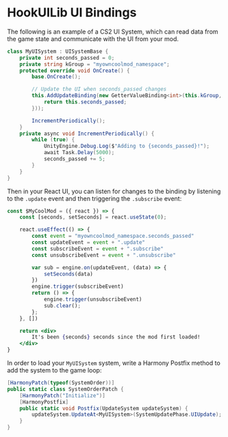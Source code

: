 # HookUILib UI Bindings

The following is an example of a CS2 UI System, which can read data from the game state and communicate with the UI from your mod.

```csharp
class MyUISystem : UISystemBase {
    private int seconds_passed = 0;
    private string kGroup = "myowncoolmod_namespace";
    protected override void OnCreate() {
        base.OnCreate();

        // Update the UI when seconds_passed changes
        this.AddUpdateBinding(new GetterValueBinding<int>(this.kGroup, "seconds_passed", () => {
            return this.seconds_passed;
        }));

        IncrementPeriodically();
    }
    private async void IncrementPeriodically() {
        while (true) {
            UnityEngine.Debug.Log($"Adding to {seconds_passed}!");
            await Task.Delay(5000);
            seconds_passed += 5;
        }
    }
}
```

Then in your React UI, you can listen for changes to the binding by listening to the `.update` event and then triggering the `.subscribe` event:

```jsx
const $MyCoolMod = ({ react }) => {
    const [seconds, setSeconds] = react.useState(0);

    react.useEffect(() => {
        const event = "myowncoolmod_namespace.seconds_passed"
        const updateEvent = event + ".update"
        const subscribeEvent = event + ".subscribe"
        const unsubscribeEvent = event + ".unsubscribe"

        var sub = engine.on(updateEvent, (data) => {
            setSeconds(data)
        })
        engine.trigger(subscribeEvent)
        return () => {
            engine.trigger(unsubscribeEvent)
            sub.clear();
        };
    }, [])

    return <div>
        It's been {seconds} seconds since the mod first loaded!
    </div>
}
```

In order to load your `MyUISystem` system, write a Harmony Postfix method to add the system to the game loop:

```csharp
[HarmonyPatch(typeof(SystemOrder))]
public static class SystemOrderPatch {
    [HarmonyPatch("Initialize")]
    [HarmonyPostfix]
    public static void Postfix(UpdateSystem updateSystem) {
        updateSystem.UpdateAt<MyUISystem>(SystemUpdatePhase.UIUpdate);
    }
}
```
